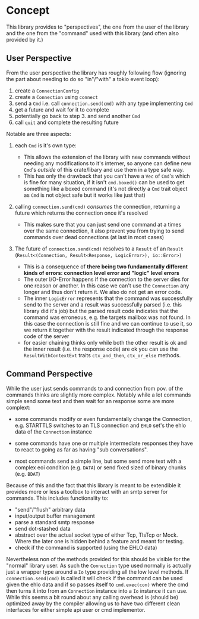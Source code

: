 
# Concept

This library provides to "perspectives", the one
from the user of the library and the one from the
"command" used with this library (and often also
provided by it.)

## User Perspective

From the user perspective the library has roughly
following flow (ignoring the part about needing to
do so "in"/"with" a tokio event loop):

1. create a `ConnectionConfig`
2. create a `Connection` using `connect`
3. send a `Cmd` i.e. call `connection.send(cmd)` with any type implementing `Cmd`
4. get a future and wait for it to complete
5. potentially go back to step 3. and send another `Cmd`
6. call `quit` and complete the resulting future

Notable are three aspects:

1. each `Cmd` is it's own type:
   - This allows the extension of the library with new commands
    without needing any modifications to it's interner, so anyone
    can define new `Cmd`'s _outside_ of this crate/libary and use
    them in a type safe way.
   - This has only the drawback that you can't have a `Vec` of `Cmd`'s
    which is fine for many situation, if it isn't `cmd.boxed()` can be
    used to get something like a boxed command (it's not directly a
    `Cmd` trait object as `Cmd` is not object safe but it works like
    just that)

2. calling `connection.send(cmd)` _consumes_ the connection, returning
   a future which returns the connection once it's resolved
   - This makes sure that you can just send one command at a times
    over the same connection, it also prevent you from trying to send
    commands over dead connections (at last in most cases)

3. The future of `connection.send(cmd)` resolves to a `Result` of an `Result`
   (`Result<(Connection, Result<Response, LogicError>), io::Error>)`
   - This is a consequence of **there being two fundamentally different kinds of
    errors: connection level error and "logic" level errors**
   - The outer I/O-Error happens if the connection to the server dies
    for one reason or another. In this case we can't use the `Connection` any longer
    and thus don't return it. We also do not get an error code.
   - The inner `LogicError` represents that the command was successfully send to
    the server and a result was successfully parsed (i.e. this library did it's job)
    but the parsed result code indicates that the command was erroneous, e.g. the
    targets mailbox was not found. In this case the connection is still fine and
    we can continue to use it, so we return it together with the result indicated
    through the response code of the server
   - for easier chaining thinks only while both the other result is ok and the inner
    result (i.e. the response code) are ok you can use the `ResultWithContextExt`
    traits `ctx_and_then`, `ctx_or_else` methods.

## Command Perspective

While the user just sends commands to and connection from pov. of the
commands thinks are slightly more complex. Notably while a lot commands
simple send some text and then wait for an response some are more complext:

- some commands modify or even fundamentally change the Connection,
  e.g. STARTTLS switches to an TLS connection and `EHLO` set's the ehlo data of
  the `Connection` instance

- some commands have one or multiple intermediate responses they have to
  react to going as far as having "sub conversations".

- most commands send a simple line, but some send more text with a complex
  eoi condition (e.g. `DATA`) or send fixed sized of binary chunks (e.g. `BDAT`)

Because of this and the fact that this library is meant to be extendible it
provides more or less a toolbox to interact with an smtp server for commands.
This includes functionality to:

- "send"/"flush" arbitrary data
- input/output buffer management
- parse a standard smtp response
- send dot-stashed data
- abstract over the actual socket type of either Tcp, TlsTcp or Mock. Where
  the later one is hidden behind a feature and meant for testing.
- check if the command is supported (using the EHLO data)

Nevertheless non of the methods provided for this should be visible for the
"normal" library user. As such the `Connection` type used normally is actually
just a wrapper type around a `Io` type providing all the low level methods.
If `connection.send(cmd)` is called it will check if the command can be used
given the ehlo data and if so passes itself to `cmd.exec(con)` where the cmd
then turns it into from an `Connection` instance into a `Io` instance it can
use. While this seems a bit round about any calling overhead is (should be)
optimized away by the compiler allowing us to have two different clean interfaces
for either simple api user or cmd implementor.